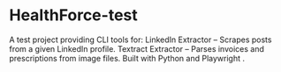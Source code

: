 # HealthForce-test
A test project providing CLI tools for:  LinkedIn Extractor – Scrapes posts from a given LinkedIn profile.  Textract Extractor – Parses invoices and prescriptions from image files.  Built with Python and Playwright .
